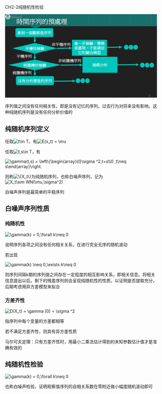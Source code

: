 CH2-2纯随机性检验

![时间序列预处理步骤](.\时间序列预处理步骤之一.jpg)

序列值之间没有任何相关性，即是没有记忆的序列，过去行为对将来没有影响，这种纯随机序列是没有任何分析价值的

## 纯随机序列定义

任取<img src="https://latex.codecogs.com/svg.image?t\in&space;T" title="t\in T" />，有<img src="https://latex.codecogs.com/svg.image?E(x_t)&space;=&space;\mu" title="E(x_t) = \mu" />

任取<img src="https://latex.codecogs.com/svg.image?t,s\in&space;T" title="t,s\in T" />，有

<img src="https://latex.codecogs.com/svg.image?\gamma(t,s)&space;=&space;\left\{\begin{array}{l}\sigma&space;^2,t=s\\0&space;,t\neq&space;s\end{array}\right." title="\gamma(t,s) = \left\{\begin{array}{l}\sigma ^2,t=s\\0 ,t\neq s\end{array}\right." />

则称<img src="https://latex.codecogs.com/svg.image?\{X_t\}" title="\{X_t\}" />为纯随机序列，也称白噪声序列，记为<img src="https://latex.codecogs.com/svg.image?X_t\sim&space;WN(\mu,\sigma^2)" title="X_t\sim WN(\mu,\sigma^2)" />

白噪声序列是最简单的平稳序列

## 白噪声序列性质

### 纯随机性

<img src="https://latex.codecogs.com/svg.image?\gamma(k)&space;=&space;0,\forall&space;k\neq&space;0&space;" title="\gamma(k) = 0,\forall k\neq 0 " />

说明序列各项之间没有任何相关关系，在进行完全无序的随机波动

若出现

<img src="https://latex.codecogs.com/svg.image?\gamma(k)&space;\neq&space;&space;0,\exists&space;&space;k\neq&space;0&space;" title="\gamma(k) \neq 0,\exists k\neq 0 " />

则序列间隔k期的序列值之间存在一定程度的相互影响关系，即相关信息。将相关信息提出以后，剩下的残差序列则会呈现纯随机性的性质，以证明是否提取充分，后期考虑用异方差模型来拟合

### 方差齐性

<img src="https://latex.codecogs.com/svg.image?D(X_t)&space;=&space;\gamma&space;(0)&space;=&space;\sigma&space;^2" title="D(X_t) = \gamma (0) = \sigma ^2" />

指序列中每个变量的方差都相等

若不满足方差齐性，则具有异方差性质

马尔可夫定理：只有方差齐性时，用最小二乘法估计得到的未知参数估计值才是准确有效的

## 纯随机性检验

<img src="https://latex.codecogs.com/svg.image?\gamma(k)&space;=&space;0,\forall&space;k\neq&space;0&space;" title="\gamma(k) = 0,\forall k\neq 0 " />

也称白噪声检验，证明观察值序列的自相关系数在零附近做小幅度随机波动即可



